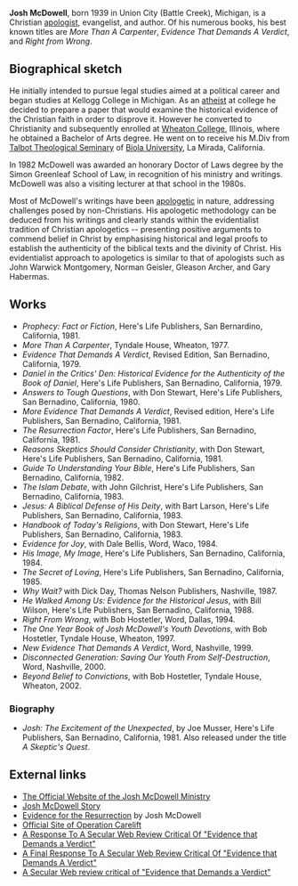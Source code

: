**Josh McDowell**, born 1939 in Union City (Battle Creek),
Michigan, is a Christian [apologist](Apologetics "Apologetics"),
evangelist, and author. Of his numerous books, his best known
titles are *More Than A Carpenter*,
*Evidence That Demands A Verdict*, and *Right from Wrong*.

## Biographical sketch

He initially intended to pursue legal studies aimed at a political
career and began studies at Kellogg College in Michigan. As an
[atheist](Atheism "Atheism") at college he decided to prepare a
paper that would examine the historical evidence of the Christian
faith in order to disprove it. However he converted to Christianity
and subsequently enrolled at
[Wheaton College](Wheaton_College "Wheaton College"), Illinois,
where he obtained a Bachelor of Arts degree. He went on to receive
his M.Div from
[Talbot Theological Seminary](Talbot_School_of_Theology "Talbot School of Theology")
of [Biola University](Biola_University "Biola University"), La
Mirada, California.

In 1982 McDowell was awarded an honorary Doctor of Laws degree by
the Simon Greenleaf School of Law, in recognition of his ministry
and writings. McDowell was also a visiting lecturer at that school
in the 1980s.

Most of McDowell's writings have been
[apologetic](Apologetics "Apologetics") in nature, addressing
challenges posed by non-Christians. His apologetic methodology can
be deduced from his writings and clearly stands within the
evidentialist tradition of Christian apologetics -- presenting
positive arguments to commend belief in Christ by emphasising
historical and legal proofs to establish the authenticity of the
biblical texts and the divinity of Christ. His evidentialist
approach to apologetics is similar to that of apologists such as
John Warwick Montgomery, Norman Geisler, Gleason Archer, and Gary
Habermas.

## Works

-   *Prophecy: Fact or Fiction*, Here's Life Publishers, San
    Bernardino, California, 1981.
-   *More Than A Carpenter*, Tyndale House, Wheaton, 1977.
-   *Evidence That Demands A Verdict*, Revised Edition, San
    Bernadino, California, 1979.
-   *Daniel in the Critics' Den: Historical Evidence for the Authenticity of the Book of Daniel*,
    Here's Life Publishers, San Bernadino, California, 1979.
-   *Answers to Tough Questions*, with Don Stewart, Here's Life
    Publishers, San Bernadino, California, 1980.
-   *More Evidence That Demands A Verdict*, Revised edition, Here's
    Life Publishers, San Bernadino, California, 1981.
-   *The Resurrection Factor*, Here's Life Publishers, San
    Bernadino, California, 1981.
-   *Reasons Skeptics Should Consider Christianity*, with Don
    Stewart, Here's Life Publishers, San Bernadino, California, 1981.
-   *Guide To Understanding Your Bible*, Here's Life Publishers,
    San Bernadino, California, 1982.
-   *The Islam Debate*, with John Gilchrist, Here's Life
    Publishers, San Bernadino, California, 1983.
-   *Jesus: A Biblical Defense of His Deity*, with Bart Larson,
    Here's Life Publishers, San Bernadino, California, 1983.
-   *Handbook of Today's Religions*, with Don Stewart, Here's Life
    Publishers, San Bernadino, California, 1983.
-   *Evidence for Joy*, with Dale Bellis, Word, Waco, 1984.
-   *His Image, My Image*, Here's Life Publishers, San Bernadino,
    California, 1984.
-   *The Secret of Loving*, Here's Life Publishers, San Bernadino,
    California, 1985.
-   *Why Wait?* with Dick Day, Thomas Nelson Publishers, Nashville,
    1987.
-   *He Walked Among Us: Evidence for the Historical Jesus*, with
    Bill Wilson, Here's Life Publishers, San Bernadino, California,
    1988.
-   *Right From Wrong*, with Bob Hostetler, Word, Dallas, 1994.
-   *The One Year Book of Josh McDowell's Youth Devotions*, with
    Bob Hostetler, Tyndale House, Wheaton, 1997.
-   *New Evidence That Demands A Verdict*, Word, Nashville, 1999.
-   *Disconnected Generation: Saving Our Youth From Self-Destruction*,
    Word, Nashville, 2000.
-   *Beyond Belief to Convictions*, with Bob Hostetler, Tyndale
    House, Wheaton, 2002.

### Biography

-   *Josh: The Excitement of the Unexpected*, by Joe Musser, Here's
    Life Publishers, San Bernadino, California, 1981. Also released
    under the title *A Skeptic's Quest*.

## External links

-   [The Official Website of the Josh McDowell Ministry](http://www.josh.org/)
-   [Josh McDowell Story](http://www.christianstoriesonline.com/josh_mcdowell.html)
-   [Evidence for the Resurrection](http://www.leaderu.com/everystudent/easter/articles/josh2.html)
    by Josh McDowell
-   [Official Site of Operation Carelift](http://www.operationcarelift.org/default.cfm)
-   [A Response To A Secular Web Review Critical Of "Evidence that Demands a Verdict"](http://www.tektonics.org/lp/lowder02.html)
-   [A Final Response To A Secular Web Review Critical Of "Evidence that Demands A Verdict"](http://www.tektonics.org/lp/lowder03.html)
-   [A Secular Web review critical of "Evidence that Demands a Verdict"](http://www.infidels.org/library/modern/jeff_lowder/jury/)



